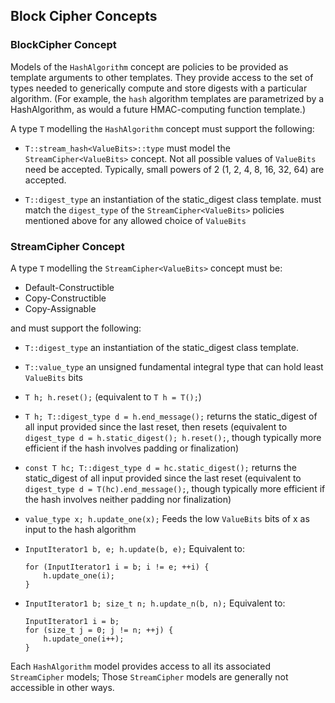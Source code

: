 ## Block Cipher Concepts

### BlockCipher Concept
 
Models of the ```HashAlgorithm``` concept are policies to be provided as template arguments to other
templates. They provide access to the set of types needed to generically compute and store digests with
a particular algorithm. (For example, the ```hash``` algorithm templates are parametrized by a
HashAlgorithm, as would a future HMAC-computing function template.)

A type ```T``` modelling the ```HashAlgorithm``` concept must support the following:

- ```T::stream_hash<ValueBits>::type``` 
must model the ```StreamCipher<ValueBits>``` concept.
Not all possible values of ```ValueBits``` need be accepted. Typically, small powers of 2 (1, 2, 4, 8, 16, 32, 64) are accepted.

- ```T::digest_type```
an instantiation of the static_digest class template.
must match the ```digest_type``` of the ```StreamCipher<ValueBits>``` policies mentioned above for any allowed choice
of ```ValueBits```

### StreamCipher<ValueBits> Concept

A type ```T``` modelling the ```StreamCipher<ValueBits>``` concept must be:
 - Default-Constructible
 - Copy-Constructible
 - Copy-Assignable
 
 and must support the following:

- ```T::digest_type``` 
an instantiation of the static_digest class template.

- ```T::value_type```
an unsigned fundamental integral type that can hold least ```ValueBits``` bits

- ```T h; h.reset();``` (equivalent to ```T h = T();```)

- ```T h; T::digest_type d = h.end_message();```
returns the static_digest of all input provided since the last reset, then resets
(equivalent to ```digest_type d = h.static_digest(); h.reset();```, though typically more efficient if the hash involves 
padding or finalization)

- ```const T hc; T::digest_type d = hc.static_digest();```
returns the static_digest of all input provided since the last reset
(equivalent to ```digest_type d = T(hc).end_message();```, though typically more efficient if the hash
involves neither padding nor finalization)

- ```value_type x; h.update_one(x);```
Feeds the low ```ValueBits``` bits of x as input to the hash algorithm

- ```InputIterator1 b, e; h.update(b, e);``` Equivalent to:

      for (InputIterator1 i = b; i != e; ++i) {
          h.update_one(i);
      }

- ```InputIterator1 b; size_t n; h.update_n(b, n);``` Equivalent to:

      InputIterator1 i = b; 
      for (size_t j = 0; j != n; ++j) {
          h.update_one(i++);
      }

Each ```HashAlgorithm``` model provides access to all its associated ```StreamCipher``` models; Those ```StreamCipher```
models are generally not accessible in other ways.